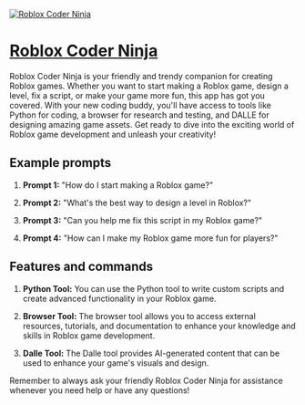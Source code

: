 [![Roblox Coder Ninja](https://files.oaiusercontent.com/file-eVpnx9qq6IJ64Ic7fglUHUZO?se=2123-10-18T16%3A24%3A46Z&sp=r&sv=2021-08-06&sr=b&rscc=max-age%3D31536000%2C%20immutable&rscd=attachment%3B%20filename%3D9e4fcc8e-337c-46a7-8496-66c3b4907991.png&sig=icPcbh5VZ5RKxMmsP7fpQOQyUSRxUAcox8u1vNxwbdg%3D)](https://chat.openai.com/g/g-YVgd9c3n0-roblox-coder-ninja)

# [Roblox Coder Ninja](https://chat.openai.com/g/g-YVgd9c3n0-roblox-coder-ninja)

Roblox Coder Ninja is your friendly and trendy companion for creating Roblox games. Whether you want to start making a Roblox game, design a level, fix a script, or make your game more fun, this app has got you covered. With your new coding buddy, you'll have access to tools like Python for coding, a browser for research and testing, and DALLE for designing amazing game assets. Get ready to dive into the exciting world of Roblox game development and unleash your creativity!

## Example prompts

1. **Prompt 1:** "How do I start making a Roblox game?"

2. **Prompt 2:** "What's the best way to design a level in Roblox?"

3. **Prompt 3:** "Can you help me fix this script in my Roblox game?"

4. **Prompt 4:** "How can I make my Roblox game more fun for players?"

## Features and commands

1. **Python Tool:** You can use the Python tool to write custom scripts and create advanced functionality in your Roblox game.

2. **Browser Tool:** The browser tool allows you to access external resources, tutorials, and documentation to enhance your knowledge and skills in Roblox game development.

3. **Dalle Tool:** The Dalle tool provides AI-generated content that can be used to enhance your game's visuals and design.

Remember to always ask your friendly Roblox Coder Ninja for assistance whenever you need help or have any questions!